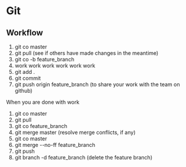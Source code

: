 # Git

## Workflow


1. git co master
1. git pull (see if others have made changes in the meantime)
1. git co -b feature_branch
1. work work work work work work
1. git add .
1. git commit
1. git push origin feature_branch (to share your work with the team on github)

When you are done with work

1. git co master
1. git pull
1. git co feature_branch
1. git merge master (resolve merge conflicts, if any)
1. git co master
1. git merge --no-ff feature_branch
1. git push
1. git branch -d feature_branch (delete the feature branch)
